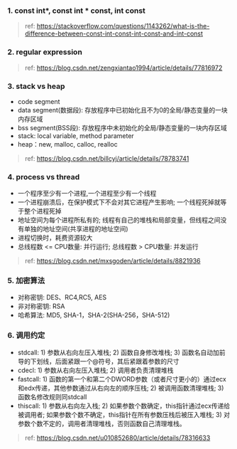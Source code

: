 ### 1. const int*, const int * const, int const
> ref: https://stackoverflow.com/questions/1143262/what-is-the-difference-between-const-int-const-int-const-and-int-const

### 2. regular expression
> ref: https://blog.csdn.net/zengxiantao1994/article/details/77816972

### 3. stack vs heap
* code segment
* data segment(数据段): 存放程序中已初始化且不为0的全局/静态变量的一块内存区域
* bss segment(BSS段): 存放程序中未初始化的全局/静态变量的一块内存区域
* stack: local variable, method parameter
* heap：new, malloc, calloc, realloc
> ref: https://blog.csdn.net/billcyj/article/details/78783741

### 4. process vs thread
* 一个程序至少有一个进程,一个进程至少有一个线程
* 一个进程崩溃后，在保护模式下不会对其它进程产生影响; 一个线程死掉就等于整个进程死掉
* 地址空间为每个进程所私有的; 线程有自己的堆栈和局部变量，但线程之间没有单独的地址空间(共享进程的地址空间)
* 进程切换时，耗费资源较大
* 总线程数 <= CPU数量: 并行运行; 总线程数 > CPU数量: 并发运行
> ref: https://blog.csdn.net/mxsgoden/article/details/8821936

### 5. 加密算法
* 对称密钥: DES、RC4,RC5, AES
* 非对称密钥: RSA
* 哈希算法: MD5, SHA-1，SHA-2(SHA-256，SHA-512)

### 6. 调用约定
* stdcall: 1) 参数从右向左压入堆栈; 2) 函数自身修改堆栈; 3) 函数名自动加前导的下划线，后面紧跟一个@符号，其后紧跟着参数的尺寸
* cdecl: 1) 参数从右向左压入堆栈; 2) 调用者负责清理堆栈
* fastcall: 1) 函数的第一个和第二个DWORD参数（或者尺寸更小的）通过ecx和edx传递，其他参数通过从右向左的顺序压栈; 2) 被调用函数清理堆栈; 3) 函数名修改规则同stdcall
* thiscall: 1) 参数从右向左入栈; 2) 如果参数个数确定，this指针通过ecx传递给被调用者; 如果参数个数不确定，this指针在所有参数压栈后被压入堆栈; 3) 对参数个数不定的，调用者清理堆栈，否则函数自己清理堆栈。
> ref: https://blog.csdn.net/u010852680/article/details/78316633
